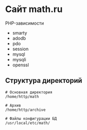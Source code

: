# Сайт math.ru

PHP-зависимости
 - smarty
 - adodb
 - pdo
 - session
 - mysql
 - mysqli
 - openssl

## Структура директорий
```
# Основная директория 
/home/http/math

# Архив
/home/http/archive

# Файлы конфигурации БД
/usr/local/etc/math/
